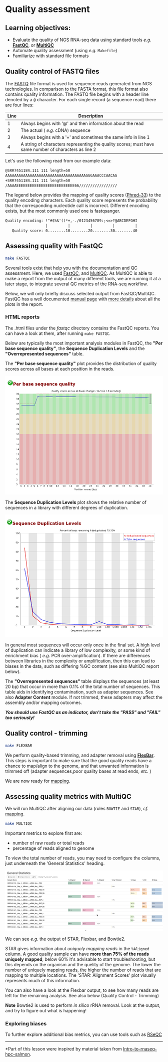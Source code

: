 
# Quality assessment

## Learning objectives:

* Evaluate the quality of NGS RNA-seq data using standard tools *e.g.* [**FastQC**](https://www.bioinformatics.babraham.ac.uk/projects/fastqc/), or [**MultiQC**](https://multiqc.info/)
* Automate quality assessment (using *e.g.* `Makefile`)
* Familiarize with standard file formats

## Quality control of FASTQ files

The [FASTQ](https://en.wikipedia.org/wiki/FASTQ_format) file format is used for sequence reads generated from NGS technologies. In comparison to the FASTA format, this file format also contains quality information. The FASTQ file begins with a header line denoted by a `@` character. For each single record (a sequence read) there are four lines:

|Line|Description|
|----|-----------|
|1|Always begins with '@' and then information about the read|
|2|The actual ( *e.g.* cDNA) sequence|
|3|Always begins with a '+' and sometimes the same info in line 1|
|4|A string of characters representing the quality scores; must have same number of characters as line 2|

Let's use the following read from our example data:

```
@SRR7451184.111 111 length=50
AAAAAAAAAAAAAAAAAAAAAAAAAAAAAAAAAAAAGGGAAACCCAACAG
+SRR7451184.111 111 length=50
/AAAAEEEEEEEEEEEEEEEEEEEEEEEEEE66/////////////////
```

The legend below provides the mapping of quality scores ([Phred-33](https://en.wikipedia.org/wiki/Phred_quality_score)) to the quality encoding characters. Each quality score represents the probability that the corresponding nucleotide call is incorrect. Different encoding exists, but the most commonly used one is fastqsanger.

 ```
 Quality encoding: !"#$%&'()*+,-./0123456789:;<=>?@ABCDEFGHI
                   |         |         |         |         |
    Quality score: 0........10........20........30........40                                
```
 
## Assessing quality with FastQC

```bash
make FASTQC
```

Several tools exist that help you with the documentation and QC assessment. Here, we used [FastQC](https://www.bioinformatics.babraham.ac.uk/projects/fastqc/), and [MultiQC](https://multiqc.info/). As MultiQC is able to make a report from the output of many different tools, we are running it at a later stage, to integrate several QC metrics of the RNA-seq workflow.

Below, we will only briefly discuss selected output from FastQC/MultiQC. FastQC has a well documented [manual page](http://www.bioinformatics.babraham.ac.uk/projects/fastqc/) with [more details](http://www.bioinformatics.babraham.ac.uk/projects/fastqc/Help/) about all the plots in the report.


### HTML reports

The .html files under the *fastqc* directory contains the FastQC reports. You can have a look at them, after running `make FASTQC`.

Below are typically the most important analysis modules in FastQC, the **"Per base sequence quality"**, the **Sequence Duplication Levels** and the **"Overrepresented sequences"** table. 

The **"Per base sequence quality"** plot provides the distribution of quality scores across all bases at each position in the reads.

![FastQC Per base sequence quality](img/fastqc1.png)


The **Sequence Duplication Levels** plot shows the relative number of sequences in a library with different degrees of duplication.

![FastQC Sequence Duplication Levels](img/fastqc2.png)


In general most sequences will occur only once in the final set. A high level of duplication can indicate a library of low complexity, or some kind of enrichment bias ( *e.g.* PCR over-amplification). If there are differences between libraries in the complexity or amplification, then this can lead to biases in the data, such as differing %GC content (see also MultiQC report below).


The **"Overrepresented sequences"** table displays the sequences (at least 20 bp) that occur in more than 0.1% of the total number of sequences. This table aids in identifying contamination, such as adapter sequences. See also **Adapter Content** module. If not trimmed, these adapters may affect the assembly and/or mapping outcomes. 

***You should use FastQC as an indicator, don't take the "PASS" and "FAIL" too seriously!***

## Quality control - trimming 

```bash
make FLEXBAR
```

We perform quality-based trimming, and adapter removal using [**FlexBar**](https://github.com/seqan/flexbar).
This steps is important to make sure that the good quality reads have a chance to map/align to the genome, and that unwanted information is trimmed off (adapter sequences,poor quality bases at read ends, *etc.* )

We are now ready for [mapping](alignment.md).

## Assessing quality metrics with MultiQC

We will run MultiQC after aligning our data (rules `BOWTIE` and `STAR`), *cf.* [mapping](alignment.md). 

```bash
make MULTIQC
```

Important metrics to explore first are:

* number of raw reads or total reads
* percentage of reads aligned to genome


To view the total number of reads, you may need to configure the columns, just underneath the 'General Statistics' heading. 

<img src="img/multiqc1.png" width="750">

We can see *e.g.* the output of STAR, Flexbar, and Bowtie2.

STAR gives information about *uniquely mapping reads* in the `%Aligned` column. A good quality sample can have **more than 75% of the reads uniquely mapped**, below 60% it's advisable to start troubleshooting, but this depends on the organism and the quelity of the genome. The lower the number of uniquely mapping reads, the higher the number of reads that are mapping to multiple locations. The 'STAR: Alignment Scores' plot visually represents much of this information.

You can also have a look at the Flexbar output, to see how many reads are left for the remaining analysis. See also below (Quality Control - Trimming)

**Note** Bowtie2 is used to perform *in silico* rRNA removal. Look at the output, and try to figure out what is happening!


### Exploring biases

To further explore additional bias metrics, you can use tools such as [RSeQC](http://rseqc.sourceforge.net/)


---
*Part of this lesson were inspired by material taken from [Intro-to-rnaseq-hpc-salmon](https://github.com/hbctraining/Intro-to-rnaseq-hpc-salmon).
